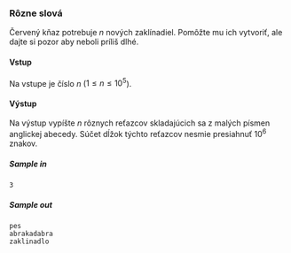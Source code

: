### Rôzne slová
Červený kňaz potrebuje $n$ nových zaklínadiel. Pomôžte mu ich vytvoriť, ale dajte si pozor aby neboli príliš dlhé.

#### Vstup
Na vstupe je číslo $n$ ($1 \leq n \leq 10^5$).

#### Výstup
Na výstup vypíšte $n$ rôznych reťazcov skladajúcich sa z malých písmen anglickej abecedy. Súčet dĺžok týchto reťazcov nesmie presiahnuť $10^6$ znakov.

##### Sample in
```
3
```

##### Sample out
```
pes
abrakadabra
zaklinadlo
```
